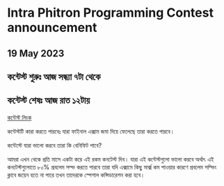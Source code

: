 # Intra Phitron Programming Contest announcement

## 19 May 2023
## কন্টেস্ট শুরুঃ আজ সন্ধ্যা ৭টা থেকে 

## কন্টেস্ট শেষঃ আজ রাত ১২টায় 



[কন্টেস্ট লিংক](https://www.hackerrank.com/intra-phitron-contest-a-may-2023) 



কন্টেস্টটি কারা করতে পারবেঃ যারা ফাইনাল এক্সাম জমা দিয়ে ফেলেছে তারা করতে পারবে। 

কন্টেস্টে যারা ভালো করবে তারা কি বেনিফিট পাবে?

আমরা এখন থেকে প্রতি মাসে একটা করে এই রকম কনটেস্ট দিব। যারা এই কন্টেস্টগুলো ভালো করবে অর্থাৎ এই কনটেস্টগুলোতে ৮০% প্রবলেম সল্ভ করতে পারবে তারা যদি এক্সামে কিছু মার্ক্স কম পাওয়ার কারণে প্রবলেম সল্ভিং ক্লাবে জয়েন হতে না পারে তখন তাদেরকে স্পেশাল কন্সিডারেশন করা হবে।

